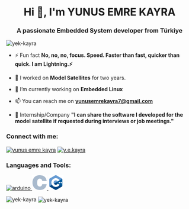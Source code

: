 <h1 align="center">Hi 👋, I'm YUNUS EMRE KAYRA</h1>
<h3 align="center">A passionate Embedded System developer from Türkiye</h3>

<p align="left"> <img src="https://komarev.com/ghpvc/?username=yek-kayra&label=Profile%20views&color=0e75b6&style=flat" alt="yek-kayra" /> </p>

- ⚡ Fun fact **No, no, no, focus. Speed. Faster than fast, quicker than quick. I am Lightning.⚡**
  
- 🔭 I worked on **Model Satellites** for two years.
  
- 🔭 I’m currently working on **Embedded Linux** 

- 📫 You can reach me on **yunusemrekayra7@gmail.com**
  
- 💼 Internship/Company **"I can share the software I developed for the model satellite if requested during interviews or job meetings."**

<h3 align="left">Connect with me:</h3>
<p align="left">
<a href="https://linkedin.com/in/yunus-emre-kayra" target="blank"><img align="center" src="https://raw.githubusercontent.com/rahuldkjain/github-profile-readme-generator/master/src/images/icons/Social/linked-in-alt.svg" alt="yunus emre kayra" height="30" width="40" /></a>
<a href="https://instagram.com/y.e.kayra" target="blank"><img align="center" src="https://raw.githubusercontent.com/rahuldkjain/github-profile-readme-generator/master/src/images/icons/Social/instagram.svg" alt="y.e.kayra" height="30" width="40" /></a>
</p>

<h3 align="left">Languages and Tools:</h3>
<p align="left"> <a href="https://www.arduino.cc/" target="_blank" rel="noreferrer"> <img src="https://cdn.worldvectorlogo.com/logos/arduino-1.svg" alt="arduino" width="40" height="40"/> </a> <a href="https://www.cprogramming.com/" target="_blank" rel="noreferrer"> <img src="https://raw.githubusercontent.com/devicons/devicon/master/icons/c/c-original.svg" alt="c" width="40" height="40"/> </a> <a href="https://www.w3schools.com/cpp/" target="_blank" rel="noreferrer"> <img src="https://raw.githubusercontent.com/devicons/devicon/master/icons/cplusplus/cplusplus-original.svg" alt="cplusplus" width="40" height="40"/> </a> </p>

<p><img align="left" src="https://github-readme-stats.vercel.app/api/top-langs?username=yek-kayra&show_icons=true&locale=en&layout=compact" alt="yek-kayra" /></p>

<p>&nbsp;<img align="center" src="https://github-readme-stats.vercel.app/api?username=yek-kayra&show_icons=true&locale=en" alt="yek-kayra" /></p>
